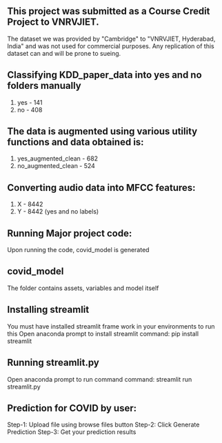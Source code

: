 ## This project was submitted as a Course Credit Project to VNRVJIET.
The dataset we was provided by "Cambridge" to "VNRVJIET, Hyderabad, India" and was not used for commercial purposes. Any replication of this dataset can and will be prone to sueing.

## Classifying KDD_paper_data into yes and no folders manually
1. yes - 141
2. no - 408

## The data is augmented using various utility functions and data obtained is:
1. yes_augmented_clean - 682
2. no_augmented_clean - 524

## Converting audio data into MFCC features:
1. X - 8442
2. Y - 8442 (yes and no labels)

## Running Major project code:
Upon running the code, covid_model is generated

## covid_model
The folder contains assets, variables and model itself

## Installing streamlit
You must have installed streamlit frame work in your environments to run this
Open anaconda prompt to install streamlit
command: pip install streamlit

## Running streamlit.py
Open anaconda prompt to run command
command: streamlit run streamlit.py

## Prediction for COVID by user:
Step-1: Upload file using browse files button
Step-2: Click Generate Prediction
Step-3: Get your prediction results
